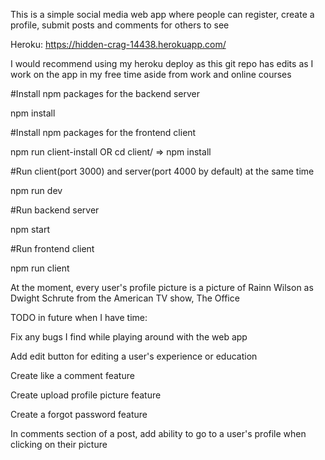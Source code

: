 This is a simple social media web app where people can register, create a profile, submit posts and comments for others to see

Heroku:
https://hidden-crag-14438.herokuapp.com/

I would recommend using my heroku deploy as this git repo has edits as I work on the app in my free time aside from work and online courses

#Install npm packages for the backend server

npm install

#Install npm packages for the frontend client

npm run client-install OR
cd client/ => npm install

#Run client(port 3000) and server(port 4000 by default) at the same time

npm run dev

#Run backend server

npm start

#Run frontend client

npm run client

At the moment, every user's profile picture is a picture of Rainn Wilson as Dwight Schrute from the American TV show, The Office

TODO in future when I have time:

Fix any bugs I find while playing around with the web app

Add edit button for editing a user's experience or education

Create like a comment feature

Create upload profile picture feature

Create a forgot password feature

In comments section of a post, add ability to go to a user's profile when clicking on their picture
